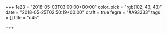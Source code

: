 +++
1e23 = "2018-05-03T03:00:00+00:00"
color_pick = "rgb(102, 43, 43)"
date = "2018-05-25T02:50:19+00:00"
draft = true
fegre = "#A93333"
tags = []
title = "c45"

+++
